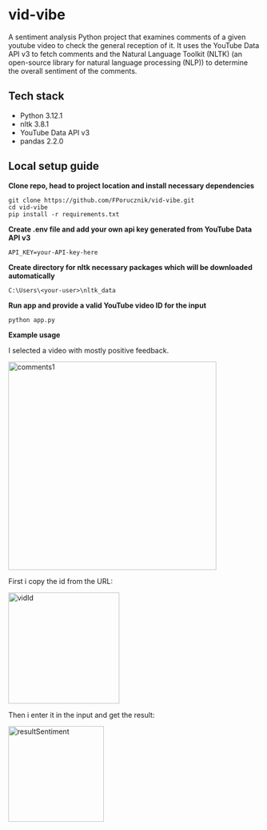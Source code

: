 # vid-vibe

A sentiment analysis Python project that examines comments of a given youtube video to check the general reception of it. It uses the YouTube Data API v3 to fetch comments and the Natural Language Toolkit (NLTK) (an open-source library for natural language processing (NLP)) to determine the overall sentiment of the comments.

## Tech stack

- Python 3.12.1
- nltk 3.8.1
- YouTube Data API v3
- pandas 2.2.0

## Local setup guide

**Clone repo, head to project location and install necessary dependencies**

```
git clone https://github.com/FPorucznik/vid-vibe.git
cd vid-vibe
pip install -r requirements.txt
```

**Create .env file and add your own api key generated from YouTube Data API v3**

```
API_KEY=your-API-key-here
```

**Create directory for nltk necessary packages which will be downloaded automatically**

```
C:\Users\<your-user>\nltk_data
```

**Run app and provide a valid YouTube video ID for the input**

```
python app.py
```

**Example usage**

I selected a video with mostly positive feedback.

<img width="416" alt="comments1" src="https://github.com/FPorucznik/vid-vibe/assets/56200864/a0b6788e-f507-4087-b1b1-b231fdb12541">

First i copy the id from the URL:

<img width="222" alt="vidId" src="https://github.com/FPorucznik/vid-vibe/assets/56200864/ef8e0228-2787-43e4-b55b-5bc87886b991">

Then i enter it in the input and get the result:

<img width="191" alt="resultSentiment" src="https://github.com/FPorucznik/vid-vibe/assets/56200864/1aec4b5c-2b00-4d4d-aa10-8dd4028fe0d5">

